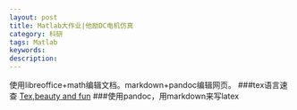```yaml
---
layout: post
title: Matlab大作业|他励DC电机仿真
category: 科研
tags: Matlab 
keywords: 
description: 
---
```

使用libreoffice+math编辑文档。markdown+pandoc编辑网页。
###tex语言速查
[Tex,beauty and fun](http://docs.huihoo.com/homepage/shredderyin/tex_frame.html)
###使用pandoc，用markdown来写latex
